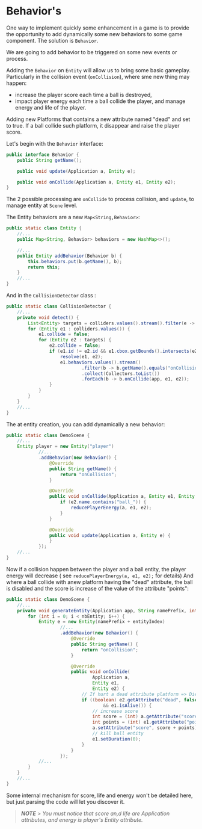 # Behavior's

One way to implement quickly some enhancement in a game is to provide the opportunity to add dynamically some new
behaviors to some game component. The solution is `Behavior`.

We are going to add behavior to be triggered on some new events or process.

Adding the `Behavior` on `Entity` will allow us to bring some basic gameplay. Particularly in the collision
event (`onCollision`), where sme new thing may happen:

- increase the player score each time a ball is destroyed,
- impact player energy each time a ball collide the player, and manage energy and life of the player.

Adding new Platforms that contains a new attribute named "dead" and set to true. If a ball collide such platform, it
disappear and raise the player score.

Let's begin with the `Behavior` interface:

```java
public interface Behavior {
    public String getName();

    public void update(Application a, Entity e);

    public void onCollide(Application a, Entity e1, Entity e2);
}
```

The 2 possible processing are `onCollide` to process collision, and `update`, to manage entity at `Scene` level.

The Entity behaviors are a new `Map<String,Behavior>`:

```java
public static class Entity {
    //...
    public Map<String, Behavior> behaviors = new HashMap<>();

    //...
    public Entity addBehavior(Behavior b) {
        this.behaviors.put(b.getName(), b);
        return this;
    }
    //...
}
```

And in the `CollisionDetector` class :

```java
public static class CollisionDetector {
    //...
    private void detect() {
        List<Entity> targets = colliders.values().stream().filter(e -> e.isAlive() || e.isInfiniteLife()).toList();
        for (Entity e1 : colliders.values()) {
            e1.collide = false;
            for (Entity e2 : targets) {
                e2.collide = false;
                if (e1.id != e2.id && e1.cbox.getBounds().intersects(e2.cbox.getBounds())) {
                    resolve(e1, e2);
                    e1.behaviors.values().stream()
                            .filter(b -> b.getName().equals("onCollision"))
                            .collect(Collectors.toList())
                            .forEach(b -> b.onCollide(app, e1, e2));
                }
            }
        }
    }
    //...
}
```

The at entity creation, you can add dynamically a new behavior:

```java
public static class DemoScene {
    //...
    Entity player = new Entity("player")
            //...
            .addBehavior(new Behavior() {
                @Override
                public String getName() {
                    return "onCollision";
                }

                @Override
                public void onCollide(Application a, Entity e1, Entity e2) {
                    if (e2.name.contains("ball_")) {
                        reducePlayerEnergy(a, e1, e2);
                    }
                }

                @Override
                public void update(Application a, Entity e) {
                }
            });
    //...
}
```

Now if a collision happen between the player and a ball entity, the player energy will decrease (
see `reducePlayerEnergy(a, e1, e2);` for details)
And where a ball collide with anew platform having the "dead" attribute, the ball is disabled and the score is increase
of the value of the attribute "points":

```java
public static class DemoScene {
    //...
    private void generateEntity(Application app, String namePrefix, int nbEntity, double acc) {
        for (int i = 0; i < nbEntity; i++) {
            Entity e = new Entity(namePrefix + entityIndex)
                    //...
                    .addBehavior(new Behavior() {
                        @Override
                        public String getName() {
                            return "onCollision";
                        }

                        @Override
                        public void onCollide(
                                Application a,
                                Entity e1,
                                Entity e2) {
                            // If hurt a dead attribute platform => Die !
                            if ((boolean) e2.getAttribute("dead", false)
                                    && e1.isAlive()) {
                                // increase score
                                int score = (int) a.getAttribute("score", 0);
                                int points = (int) e1.getAttribute("points", 0);
                                a.setAttribute("score", score + points);
                                // kill ball entity
                                e1.setDuration(0);
                            }
                        }
                    });
            //...
        }
    }
    //...
}
```

Some internal mechanism for score, life and energy won't be detailed here, but just parsing the code will let you
discover it.

> _**NOTE**_ > _You must notice that score an,d life are Application attributes, and energy is player's Entity attribute._
